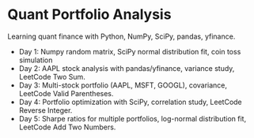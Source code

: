 # Quant Portfolio Analysis
Learning quant finance with Python, NumPy, SciPy, pandas, yfinance.
- Day 1: Numpy random matrix, SciPy normal distribution fit, coin toss simulation
- Day 2: AAPL stock analysis with pandas/yfinance, variance study, LeetCode Two Sum.
- Day 3: Multi-stock portfolio (AAPL, MSFT, GOOGL), covariance, LeetCode Valid Parentheses.
- Day 4: Portfolio optimization with SciPy, correlation study, LeetCode Reverse Integer.
- Day 5: Sharpe ratios for multiple portfolios, log-normal distribution fit, LeetCode Add Two Numbers.